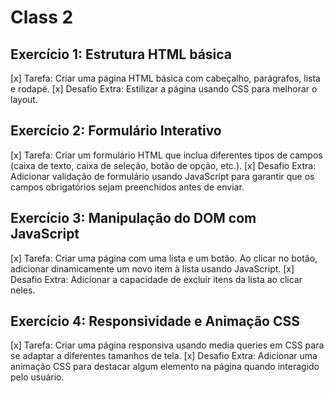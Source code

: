 # Class 2

## Exercício 1: Estrutura HTML básica
[x] Tarefa: Criar uma página HTML básica com cabeçalho, parágrafos, lista e rodapé.
[x] Desafio Extra: Estilizar a página usando CSS para melhorar o layout.
## Exercício 2: Formulário Interativo
[x] Tarefa: Criar um formulário HTML que inclua diferentes tipos de campos (caixa de
texto, caixa de seleção, botão de opção, etc.).
[x] Desafio Extra: Adicionar validação de formulário usando JavaScript para garantir
que os campos obrigatórios sejam preenchidos antes de enviar.
## Exercício 3: Manipulação do DOM com JavaScript
[x] Tarefa: Criar uma página com uma lista e um botão. Ao clicar no botão, adicionar
dinamicamente um novo item à lista usando JavaScript.
[x] Desafio Extra: Adicionar a capacidade de excluir itens da lista ao clicar neles.
## Exercício 4: Responsividade e Animação CSS
[x] Tarefa: Criar uma página responsiva usando media queries em CSS para se adaptar a
diferentes tamanhos de tela.
[x] Desafio Extra: Adicionar uma animação CSS para destacar algum elemento na página
quando interagido pelo usuário.